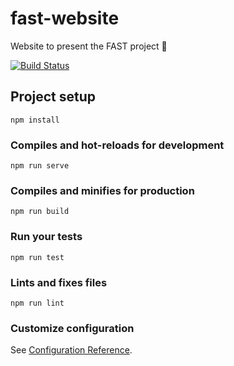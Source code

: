 # fast-website
Website to present the FAST project :low_brightness:   
   
[![Build Status](https://travis-ci.org/landschootl/fast-website.svg?branch=master)](https://travis-ci.org/landschootl/fast-website)

## Project setup
```
npm install
```

### Compiles and hot-reloads for development
```
npm run serve
```

### Compiles and minifies for production
```
npm run build
```

### Run your tests
```
npm run test
```

### Lints and fixes files
```
npm run lint
```

### Customize configuration
See [Configuration Reference](https://cli.vuejs.org/config/).
